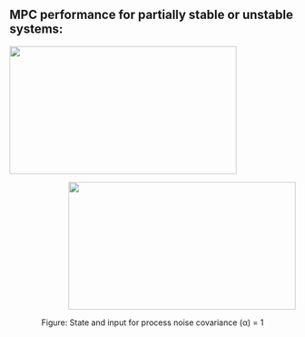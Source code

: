 ## MPC performance for partially stable or unstable systems:

<p align="left"> <img width="400" height="225" src="https://github.com/vipulkumbhar/AuE893_Robust_Predictive_Control/blob/main/Homework_3/Result_plots/3a1s.png" </p>
<p align="right">
  <img width="400" height="225"
       src="https://github.com/vipulkumbhar/AuE893_Robust_Predictive_Control/blob/main/Homework_3/Result_plots/3a1i.png">
</p>
<p align="center">
  Figure: State and input for process noise covariance (α)  = 1
</p>
